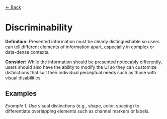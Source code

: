 [← Back](../perceivable.md)

# Discriminability

**Definition:** Presented information must be clearly distinguishable so users can tell different elements of information apart, especially in complex or data-dense contexts.

**Consider:** While the information should be presented noticeably differently, users should also have the ability to modify the UI so they can customize distinctions that suit their individual perceptual needs such as those with visual disabilities.

## Examples
_Example 1._ Use visual distinctions (e.g., shape, color, spacing) to differentiate overlapping elements such as channel markers or labels.
